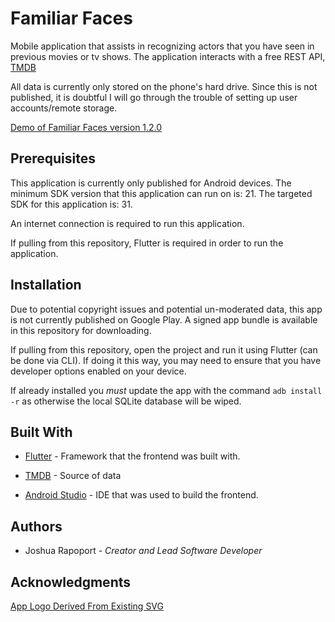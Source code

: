 # Familiar Faces

Mobile application that assists in recognizing actors that you have seen in previous movies or tv shows.
The application interacts with a free REST API, [TMDB](https://developers.themoviedb.org/3/getting-started/introduction)

All data is currently only stored on the phone's hard drive. Since this is not published, it is doubtful I will go through the trouble of setting up user accounts/remote storage.

[Demo of Familiar Faces version 1.2.0](https://www.youtube.com/watch?v=mzX-GcXjbMg)

## Prerequisites

This application is currently only published for Android devices. The minimum SDK version that this application can run on is: 21. The targeted SDK for this application is: 31.

An internet connection is required to run this application.

If pulling from this repository, Flutter is required in order to run the application.

## Installation

Due to potential copyright issues and potential un-moderated data, this app is not currently published on Google Play. A signed app bundle is available in this repository for downloading.

If pulling from this repository, open the project and run it using Flutter (can be done via CLI). If doing it this way, you may need to ensure that you have developer options enabled on your device.

If already installed you _must_ update the app with the command `adb install -r` as otherwise the local SQLite database will be wiped.
## Built With

- [Flutter](https://flutter.dev/) - Framework that the frontend was built with.

- [TMDB](https://developers.themoviedb.org/3/getting-started/introduction) - Source of data

- [Android Studio](https://developer.android.com/studio) - IDE that was used to build the frontend.

## Authors

- Joshua Rapoport - _Creator and Lead Software Developer_

## Acknowledgments

[App Logo Derived From Existing SVG](https://www.svgrepo.com/svg/190443/video-player-movie)
